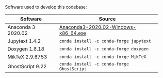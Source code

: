 Software used to develop this codebase:

Software           | Source
-------------------|----------
Anaconda 3 2020.02 | [Anaconda3-2020.02-Windows-x86_64.exe](https://repo.anaconda.com/archive/Anaconda3-2020.02-Windows-x86_64.exe)
Jupytext 1.4.2     | `conda install -c conda-forge jupytext`
Doxygen 1.8.18     | `conda install -c conda-forge doxygen`
MikTeX 2.9.6753    | `conda install -c conda-forge MikTeX`
GhostScript 9.22   | `conda install -c conda-forge GhostScript`